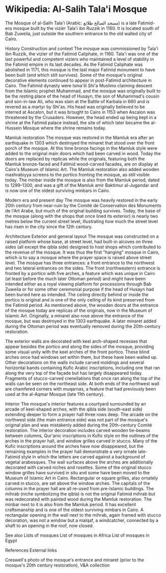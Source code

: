 
# Wikipedia: Al-Salih Tala&#039;i Mosque
The Mosque of al-Salih Tala'i (Arabic: مسجد الصالح طلائع) is a late Fatimid-era mosque built by the vizier Tala'i ibn Ruzzik in 1160. It is located south of Bab Zuweila, just outside the southern entrance to the old walled city of Cairo.

History
Construction and context
The mosque was commissioned by Tala'i ibn Ruzzik, the vizier of the Fatimid Caliphate,  in 1160. Tala'i was one of the last powerful and competent viziers who maintained a level of stability in the Fatimid empire in its last decades. As the Fatimid Caliphate was abolished in 1171, this mosque is the last major Fatimid monument to have been built (and which still survives). Some of the mosque's original decorative elements continued to appear in post-Fatimid architecture in Cairo.
The Fatimid dynasty were Isma'ili Shi'a Muslims claiming descent from the Islamic prophet Muhammad, and the mosque was originally built to be the resting place of the head of Husayn, the son of Muhammad's cousin and son-in-law Ali, who was slain at the Battle of Karbala in 680 and is revered as a martyr by Shi'as. His head was originally believed to be interred at Ascalon, but it was brought to Cairo in 1153 when Ascalon was threatened by the Crusaders. However, the head ended up being kept in a shrine at the Fatimid palace instead, the site of which later became the al-Hussein Mosque where the shrine remains today.

Mamluk restoration
The mosque was restored in the Mamluk era after an earthquake in 1303 which destroyed the minaret that stood over the front porch of the mosque. At this time bronze facings in the Mamluk style were added to the original main doors which had been carved in wood. Today the doors are replaced by replicas while the originals, featuring both the Mamluk bronze-faced and Fatimid wood-carved facades, are on display at Cairo's Museum of Islamic Art. The Mamluk restoration also added wooden mashrabiyya screens to the portico fronting the mosque, as still visible today. The minbar inside the mosque is also from the Mamluk period, dated to 1299–1300, and was a gift of the Mamluk amir Baktimur al-Jugandar and is now one of the oldest surviving minbars in Cairo.

Modern era and present day
The mosque was heavily restored in the early 20th century from near-ruin by the Comité de Conservation des Monuments de l'Art Arabe, but much of the original building survives. Today, the base of the mosque (along with the shops that once lined its exterior) is nearly two metres below the current street level, illustrating how much the street level has risen in the city since the 12th century.

Architecture
Exterior and general layout
The mosque was constructed on a raised platform whose base, at street level, had built-in alcoves on three sides (all except the qibla side) designed to host shops which contributed to the revenue of the mosque. It was thus the first "hanging" mosque in Cairo, which is to say a mosque where the prayer space is raised above street level. The mosque has three entrances: a front entrance to the northwest and two lateral entrances on the sides. The front (northwestern) entrance is fronted by a portico with five arches, a feature which was unique in Cairo (at least before the much later Ottoman period) and might have been intended either as a royal viewing platform for processions through Bab Zuweila or for some other ceremonial purpose if the head of Husayn had been buried here as intended. The ceiling directly behind or inside the portico is original and is one of the only ceiling of its kind preserved from the Fatimid period. As mentioned above, the wooden doors at the entrance of the mosque today are replicas of the originals, now in the Museum of Islamic Art. Originally, a minaret also rose above the entrance of the mosque, but was destroyed in the 1303 earthquake. A later minaret added during the Ottoman period was eventually removed during the 20th-century restoration.

The exterior walls are decorated with keel arch-shaped recesses that appear besides the portico and along the sides of the mosque, providing some visual unity with the keel arches of the front portico. These blind arches once had windows set within them, but these have been walled up. Other decorations on the walls include carved moldings and several horizontal bands containing Kufic Arabic inscriptions, including one that ran along the very top of the façade but has largely disappeared today. Fragments of stucco-carved crenellations that once ran along the top of the walls can be seen on the northeast side. At both ends of the northwest wall are chamfered corners with muqarnas, a feature that had previously been used at the al-Aqmar Mosque (late 11th century).

Interior
The mosque's interior features a courtyard surrounded by an arcade of keel-shaped arches, with the qibla side (south-east side) extending deeper to form a prayer hall three rows deep. The arcade on the northwest side (the main entrance side) was not part of the mosque's original plan and was mistakenly added during the 20th-century Comité restoration. The interior decoration includes carved wooden tie-beams between columns, Qur'anic inscriptions in Kufic style on the outlines of the arches in the prayer hall, and window grilles carved in stucco. Many of the Kufic inscriptions around the arches have now disappeared, but the remaining examples in the prayer hall demonstrate a very ornate late-Fatimid style in which the letters are carved against a background of vegetal arabesques. The wall surfaces above the arches are additionally decorated with carved niches and rosettes. Some of the original stucco window grilles have survived in situ and some have been moved to the Museum of Islamic Art in Cairo. Rectangular or square grilles, also ornately carved in stucco, are set above the window arches. The capitals of the columns in the prayer hall are all re-used from pre-Islamic buildings. The mihrab (niche symbolizing the qibla) is not the original Fatimid mihrab but was redecorated with painted wood during the Mamluk restoration. The minbar next to it is also from the Mamluk period. It has excellent craftsmanship and is one of the oldest surviving minbars in Cairo. A rectangular opening in the wall next to the mihrab, again framed with stucco decoration, was not a window but a malqaf, a windcatcher, connected by a shaft to an opening in the roof, now closed.

See also
Lists of mosques
List of mosques in Africa
List of mosques in Egypt

References
External links

Creswell's photo of the mosque's entrance and minaret (prior to the mosque's 20th century restoration), V&A collection